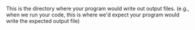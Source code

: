 This is the directory where your program would write out output files. (e.g., when we run your code, this is where we'd expect your program would write the expected output file)
